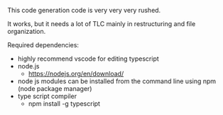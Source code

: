 This code generation code is very very very rushed.

It works, but it needs a lot of TLC mainly in restructuring and file organization.

Required dependencies:
* highly recommend vscode for editing typescript
* node.js
    * https://nodejs.org/en/download/
* node js modules can be installed from the command line using npm (node package manager)
* type script compiler
    * npm install -g typescript
